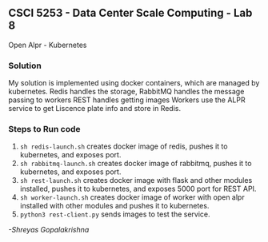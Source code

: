 ## CSCI 5253 - Data Center Scale Computing - Lab 8

Open Alpr - Kubernetes

### Solution
My solution is implemented using docker containers, which are managed by kubernetes. 
Redis handles the storage, RabbitMQ handles the message passing to workers REST handles getting images Workers use the ALPR service to get Liscence plate info and store in Redis.

### Steps to Run code
1. `sh redis-launch.sh` creates docker image of redis, pushes it to kubernetes, and exposes port.
2. `sh rabbitmq-launch.sh` creates docker image of rabbitmq, pushes it to kubernetes, and exposes port.
3. `sh rest-launch.sh` creates docker image with flask and other modules installed, pushes it to kubernetes, and exposes 5000 port for REST API.
4. `sh worker-launch.sh` creates docker image of worker with open alpr installed with other modules and pushes it to kubernetes.
5. `python3 rest-client.py` sends images to test the service.


*-Shreyas Gopalakrishna*

